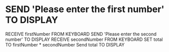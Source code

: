 # SEND 'Please enter the first number' TO DISPLAY
RECEIVE firstNumber FROM KEYBOARD
SEND 'Please enter the second number' TO DISPLAY
RECEIVE secondNumber FROM KEYBOARD
SET total TO firstNumber * secondNumber
Send total TO DISPLAY
